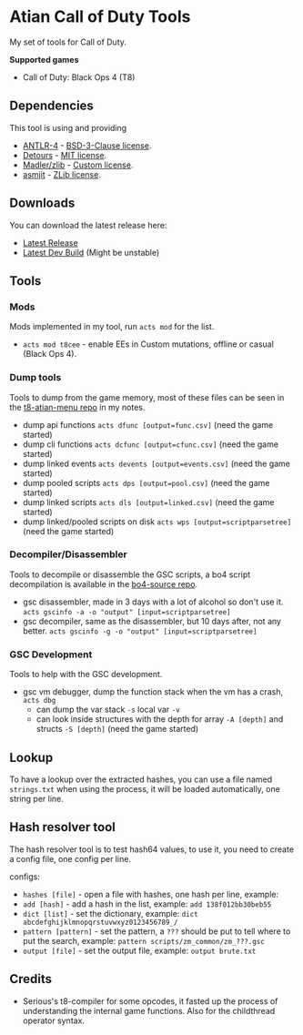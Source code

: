 # Atian Call of Duty Tools

My set of tools for Call of Duty.

**Supported games**
- Call of Duty: Black Ops 4 (T8)

## Dependencies

This tool is using and providing

- [ANTLR-4](https://github.com/antlr/antlr4) - [BSD-3-Clause license](https://github.com/antlr/antlr4/blob/master/LICENSE.txt).
- [Detours](https://github.com/microsoft/Detours) - [MIT license](https://github.com/microsoft/Detours/blob/main/LICENSE.md).
- [Madler/zlib](https://github.com/madler/zlib) - [Custom license](https://github.com/madler/zlib/blob/master/LICENSE).
- [asmjit](https://github.com/asmjit/asmjit) - [ZLib license](https://github.com/asmjit/asmjit/blob/master/LICENSE.md).

## Downloads

You can download the latest release here:

- [Latest Release](https://github.com/ate47/atian-cod-tools/releases/latest)
- [Latest Dev Build](https://github.com/ate47/atian-cod-tools/releases/tag/latest_build) (Might be unstable)

## Tools

### Mods

Mods implemented in my tool, run `acts mod` for the list.

- `acts mod t8cee` - enable EEs in Custom mutations, offline or casual (Black Ops 4).

### Dump tools

Tools to dump from the game memory, most of these files can be seen in the [t8-atian-menu repo](https://github.com/ate47/t8-atian-menu/tree/master/docs/notes) in my notes.

- dump api functions `acts dfunc [output=func.csv]` (need the game started)
- dump cli functions `acts dcfunc [output=cfunc.csv]` (need the game started)
- dump linked events `acts devents [output=events.csv]` (need the game started)
- dump pooled scripts `acts dps [output=pool.csv]` (need the game started)
- dump linked scripts `acts dls [output=linked.csv]` (need the game started)
- dump linked/pooled scripts on disk `acts wps [output=scriptparsetree]` (need the game started)

### Decompiler/Disassembler

Tools to decompile or disassemble the GSC scripts, a bo4 script decompilation is available in the [bo4-source repo](https://github.com/ate47/bo4-source).

- gsc disassembler, made in 3 days with a lot of alcohol so don't use it. `acts gscinfo -a -o "output" [input=scriptparsetree]`
- gsc decompiler, same as the disassembler, but 10 days after, not any better. `acts gscinfo -g -o "output" [input=scriptparsetree]`

### GSC Development

Tools to help with the GSC development.

- gsc vm debugger, dump the function stack when the vm has a crash, `acts dbg`
	- can dump the var stack `-s` local var `-v`
	- can look inside structures with the depth for array `-A [depth]` and structs `-S [depth]`  (need the game started)

## Lookup

To have a lookup over the extracted hashes, you can use a file named `strings.txt` when using the process, it will be loaded automatically, one string per line.

## Hash resolver tool

The hash resolver tool is to test hash64 values, to use it, you need to create a config file, one config per line.

configs:

- `hashes [file]` - open a file with hashes, one hash per line, example: 
- `add [hash]` - add a hash in the list, example: `add 138f012bb30beb55`
- `dict [list]` - set the dictionary, example: `dict abcdefghijklmnopqrstuvwxyz0123456789_/`
- `pattern [pattern]` - set the pattern, a `???` should be put to tell where to put the search, example: `pattern scripts/zm_common/zm_???.gsc`
- `output [file]` - set the output file, example: `output brute.txt`

## Credits

- Serious's t8-compiler for some opcodes, it fasted up the process of understanding the internal game functions. Also for the childthread operator syntax.
